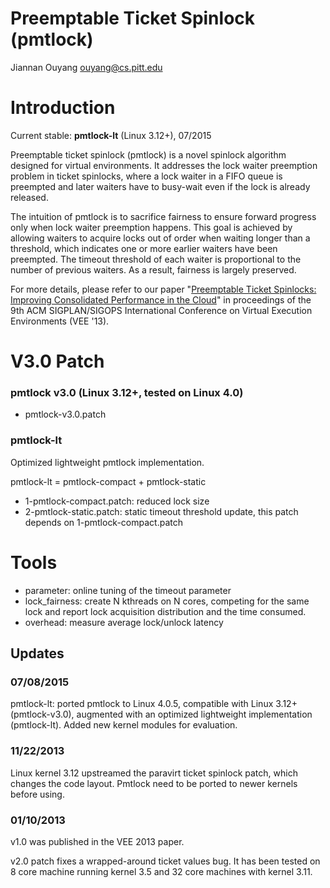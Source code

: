 # Preemptable Ticket Spinlock (pmtlock)
Jiannan Ouyang
ouyang@cs.pitt.edu

# Introduction 
Current stable:  **pmtlock-lt** (Linux 3.12+), 07/2015

Preemptable ticket spinlock (pmtlock) is a novel spinlock algorithm designed
for virtual environments. It addresses the lock waiter preemption problem in
ticket spinlocks, where a lock waiter in a FIFO queue is preempted and later
waiters have to busy-wait even if the lock is already released.

The intuition of pmtlock is to sacrifice fairness to ensure forward progress
only when lock waiter preemption happens. This goal is achieved by allowing
waiters to acquire locks out of order when waiting longer than a threshold,
which indicates one or more earlier waiters have been preempted. The timeout
threshold of each waiter is proportional to the number of previous waiters. As a
result, fairness is largely preserved.

For more details, please refer to our paper "[Preemptable Ticket Spinlocks:
Improving Consolidated Performance in the
Cloud](http://dl.acm.org/citation.cfm?id=2451549)"
in proceedings of the 9th ACM SIGPLAN/SIGOPS International Conference on
Virtual Execution Environments (VEE '13).

# V3.0 Patch 
### pmtlock v3.0 (Linux 3.12+, tested on Linux 4.0)
* pmtlock-v3.0.patch

### pmtlock-lt
Optimized lightweight pmtlock implementation.

pmtlock-lt = pmtlock-compact + pmtlock-static

* 1-pmtlock-compact.patch: reduced lock size
* 2-pmtlock-static.patch: static timeout threshold update, this patch depends on 1-pmtlock-compact.patch

# Tools
* parameter: online tuning of the timeout parameter
* lock\_fairness: create N kthreads on N cores, competing for the same lock and report lock acquisition distribution and the time consumed.
* overhead: measure average lock/unlock latency

## Updates

### 07/08/2015
pmtlock-lt: ported pmtlock to Linux 4.0.5, compatible with Linux 3.12+ (pmtlock-v3.0),
augmented with an optimized lightweight implementation (pmtlock-lt). Added new kernel modules for
evaluation.

### 11/22/2013
Linux kernel 3.12 upstreamed the paravirt ticket spinlock patch, which changes
the code layout. Pmtlock need to be ported to newer kernels before using.

### 01/10/2013

v1.0 was published in the VEE 2013 paper. 

v2.0 patch fixes a wrapped-around ticket values bug. It has been tested on 8
core machine running kernel 3.5 and 32 core machines with kernel 3.11.

